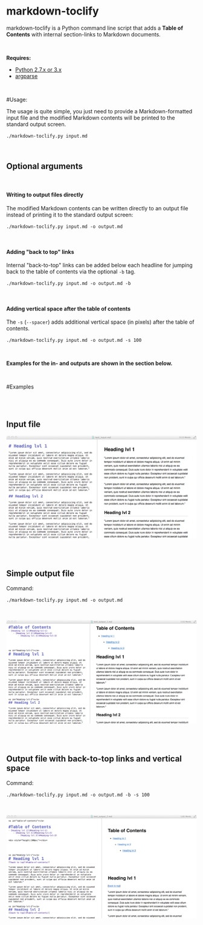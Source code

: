 markdown-toclify
================

markdown-toclify is a Python command line script that adds a **Table of Contents** with internal section-links to Markdown documents.

<br>

**Requires:**  

- [Python 2.7.x or 3.x](https://www.python.org/downloads/)
- [argparse](https://pypi.python.org/pypi/argparse)


<br>

#Usage:

The usage is quite simple, you just need to provide a Markdown-formatted input file and the modified Markdown contents will be printed to the standard output screen. 


	./markdown-toclify.py input.md
	
<br>

## Optional arguments

<br>

#### Writing to output files directly

The modified Markdown contents can be written directly to an output file instead of printing it to the standard output screen: 
	
	./markdown-toclify.py input.md -o output.md 
	
<br>
	
#### Adding "back to top" links

	
Internal "back-to-top" links can be added below each headline for jumping back to the table of contents via the optional `-b` tag. 

	./markdown-toclify.py input.md -o output.md -b
	
<br>

#### Adding vertical space after the table of contents
 
The `-s` (`--spacer`) adds additional vertical space (in pixels) after the table of contents.
	
	./markdown-toclify.py input.md -o output.md -s 100

<br>

**Examples for the in- and outputs are shown in the section below.**


<br>

#Examples

<br>
<br>

## Input file

![Input file](./images/test_input.png)

<br>
<br>

## Simple output file

Command:

	./markdown-toclify.py input.md -o output.md

<br>

![Output file 1](./images/test_output_1.png)


<br>
<br>

## Output file with back-to-top links and vertical space

Command:

	./markdown-toclify.py input.md -o output.md -b -s 100
	
<br>

![Output file 1](./images/test_output_2.png)